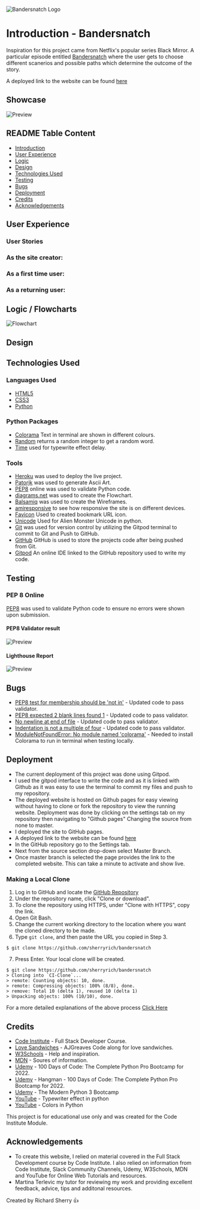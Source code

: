 ![Bandersnatch Logo](https://github.com/sherryrich/bandersnatch/blob/main/docs/black_mirror_bandersnatch.PNG)

# Introduction - Bandersnatch

Inspiration for this project came from Netflix's popular series Black Mirror. A particular episode entitled [Bandersnatch](https://www.imdb.com/title/tt9495224/) where the user gets to choose different scanerios and possible paths which determine the outcome of the story.

A deployed link to the website can be found [here](https://sherryrich.github.io/bandersnatch/)

## Showcase
![Preview](https://github.com/sherryrich/bandersnatch/blob/main/docs/bandersnatch_amiresponsive.PNG)

## README Table Content
* [Introduction](#introduction)
* [User Experience](#user-experience)
* [Logic](#logic)
* [Design](#design)
* [Technologies Used](#technologies-used)
* [Testing](#testing)
* [Bugs](#bugs)
* [Deployment](#deployment)
* [Credits](#credits)
* [Acknowledgements](#acknowledgements)

## User Experience
### User Stories

### As the site creator:

### As a first time user:

### As a returning user:


## Logic / Flowcharts
![Flowchart](https://github.com/sherryrich/bandersnatch/blob/main/docs/bandersnatch.drawio.png)


## Design

## Technologies Used
### Languages Used 

* [HTML5](https://developer.mozilla.org/en-US/docs/Web/HTML)
* [CSS3](https://developer.mozilla.org/en-US/docs/Web/CSS)
* [Python](https://www.python.org/)

### Python Packages
* [Colorama](https://pypi.org/project/colorama/) Text in terminal are shown in different colours.
* [Random](https://docs.python.org/3/library/random.html) returns a random integer to get a random word.
* [Time](https://pypi.org/project/time/) used for typewrite effect delay.

### Tools
* [Heroku](https://id.heroku.com) was used to deploy the live project.
* [Patorjk](https://patorjk.com/software/taag/#p=display&f=Graffiti&t=Type%20Something%20) was used to generate Ascii Art.
* [PEP8](http://pep8online.com/) online was used to validate Python code.
* [diagrams.net](https://app.diagrams.net/) was used to create the Flowchart.
* [Balsamiq](https://balsamiq.com/) was used to create the Wireframes.
* [amiresponsive](http://ami.responsivedesign.is/) to see how responsive the site is on different devices.
* [Favicon](https://www.favicon.cc/) Used to created bookmark URL icon.
* [Unicode](https://www.fileformat.info/info/unicode/char/1f47e/index.htm) Used for Alien Monster Unicode in python.
* [Git](https://git-scm.com/) was used for version control by utilizing the Gitpod terminal to commit to Git and Push to GitHub.
* [GitHub](https://github.com/) GitHub is used to store the projects code after being pushed from Git.
* [Gitpod](https://www.gitpod.io/) An online IDE linked to the GitHub repository used to write my code.



## Testing

### PEP 8 Online
[PEP8](http://pep8online.com/) was used to validate Python code to ensure no errors were shown upon submission.
#### PEP8 Validator result
![Preview](https://github.com/sherryrich/bandersnatch/blob/main/docs/pep8online_validator_result.PNG)

#### Lighthouse Report
![Preview](https://github.com/sherryrich/bandersnatch/blob/main/docs/bandersnatch_lightouse_report.PNG)


## Bugs
* [PEP8 test for membership should be 'not in'](https://stackoverflow.com/questions/24671925/pep8-e713-test-for-membership-should-be-not-in) - Updated code to pass validator.
* [PEP8 expected 2 blank lines found 1](https://stackoverflow.com/questions/40275866/pycharm-shows-pep8-expected-2-blank-lines-found-1) - Updated code to pass validator.
* [No newline at end of file](https://stackoverflow.com/questions/5813311/whats-the-significance-of-the-no-newline-at-end-of-file-log) - Updated code to pass validator.
* [Indentation is not a multiple of four](https://peps.python.org/pep-0008/#indentation) - Updated code to pass validator.
* [ModuleNotFoundError: No module named 'colorama'](https://pypi.org/project/colorama/) - Needed to install Colorama to run in terminal when testing locally.

## Deployment
* The current deployment of this project was done using Gitpod.
* I used the gitpod interface to write the code and as it is linked with Github as it was easy to use the terminal to commit my files and push to my repository.
* The deployed website is hosted on Github pages for easy viewing without having to clone or fork the repository to view the running website. Deployment was done by clicking on the settings tab on my repository then navigating to "Github pages" Changing the source from none to master.
* I deployed the site to GitHub pages. 
* A deployed link to the website can be found [here](https://sherryrich.github.io/bandersnatch/)
* In the GitHub repository go to the Settings tab.
* Next from the source section drop-down select Master Branch.
* Once master branch is selected the page provides the link to the completed website. This can take a minute to activate and show live.

### Making a Local Clone

1. Log in to GitHub and locate the [GitHub Repository](https://github.com/)
2. Under the repository name, click "Clone or download".
3. To clone the repository using HTTPS, under "Clone with HTTPS", copy the link.
4. Open Git Bash.
5. Change the current working directory to the location where you want the cloned directory to be made.
6. Type `git clone`, and then paste the URL you copied in Step 3.

```
$ git clone https://github.com/sherryrich/bandersnatch
```

7. Press Enter. Your local clone will be created.

```
$ git clone https://github.com/sherryrich/bandersnatch
> Cloning into `CI-Clone`...
> remote: Counting objects: 10, done.
> remote: Compressing objects: 100% (8/8), done.
> remove: Total 10 (delta 1), reused 10 (delta 1)
> Unpacking objects: 100% (10/10), done.
```

For a more detailed explanations of the above process [Click Here](https://help.github.com/en/github/creating-cloning-and-archiving-repositories/cloning-a-repository#cloning-a-repository-to-github-desktop)



## Credits

* [Code Institute](https://codeinstitute.net/ie/) - Full Stack Developer Course.
* [Love Sandwiches](https://github.com/Code-Institute-Solutions/love-sandwiches-p5-sourcecode/) - AJGreaves Code along for love sandwiches.
* [W3Schools](https://www.w3schools.com/) - Help and inspiration.
* [MDN](https://developer.mozilla.org/en-US/) - Soures of information.
* [Udemy](https://www.udemy.com/course/100-days-of-code/) - 100 Days of Code: The Complete Python Pro Bootcamp for 2022.
* [Udemy](https://www.udemy.com/course/100-days-of-code/learn/lecture/19140848#overview) - Hangman - 100 Days of Code: The Complete Python Pro Bootcamp for 2022.
* [Udemy](https://www.udemy.com/course/the-modern-python3-bootcamp/) - The Modern Python 3 Bootcamp
* [YouTube](https://www.youtube.com/watch?v=A_1THfBpCH8) - Typewriter effect in python
* [YouTube](https://www.youtube.com/watch?v=u4QmAIoo4i0&t=81s) - Colors in Python



This project is for educational use only and was created for the Code Institute Module.

## Acknowledgements
* To create this website, I relied on material covered in the Full Stack Development course by Code Institute. I also relied on information from Code Institute, Slack Community Channels, Udemy, W3Schools, MDN and YouTube for Online Web Tutorials and resources.
* Martina Terlevic my tutor for reviewing my work and providing excellent feedback, advice, tips and additonal resources.

Created by Richard Sherry :+1: